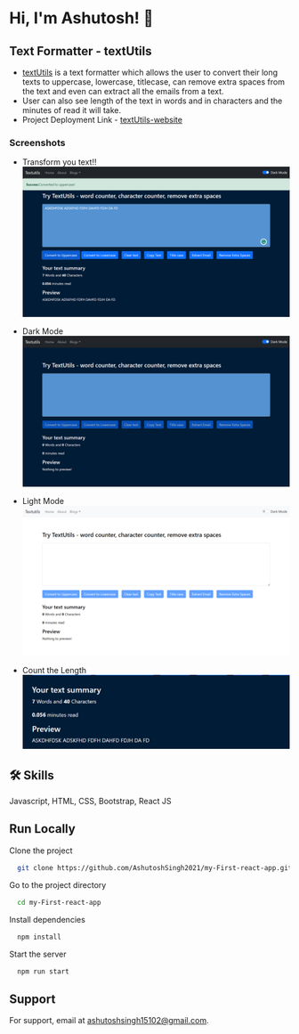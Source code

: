 # Hi, I'm Ashutosh! 👋

## Text Formatter - textUtils

- [textUtils](https://github.com/AshutoshSingh2021/my-First-react-app) is a text formatter which allows the user to convert their long texts to uppercase, lowercase, titlecase, can remove extra spaces from the text and even can extract all the emails from a text.
- User can also see length of the text in words and in characters and the minutes of read it will take.
- Project Deployment Link - [textUtils-website](https://textutils-textformatter.netlify.app/)

### Screenshots

- Transform you text!!
  ![Convert your text](https://github.com/AshutoshSingh2021/my-First-react-app/blob/master/Screenshot%20(27).png)

- Dark Mode
  ![Alt text](<Screenshot (26).png>)

- Light Mode
  ![Alt text](<Screenshot (25).png>)

- Count the Length
  ![Alt text](<Screenshot 2023-07-16 004443.png>)

## 🛠 Skills

Javascript, HTML, CSS, Bootstrap, React JS

## Run Locally

Clone the project

```bash
  git clone https://github.com/AshutoshSingh2021/my-First-react-app.git
```

Go to the project directory

```bash
  cd my-First-react-app
```

Install dependencies

```bash
  npm install
```

Start the server

```bash
  npm run start
```

## Support

For support, email at ashutoshsingh15102@gmail.com.
